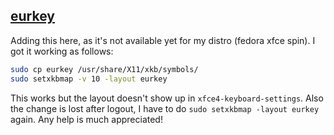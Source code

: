 ## [eurkey](https://eurkey.steffen.bruentjen.eu/)

Adding this here, as it's not available yet for my distro (fedora xfce spin). I got it working as follows:

````sh
sudo cp eurkey /usr/share/X11/xkb/symbols/
sudo setxkbmap -v 10 -layout eurkey
````

This works but the layout doesn't show up in `xfce4-keyboard-settings`.
Also the change is lost after logout, I have to do `sudo setxkbmap -layout eurkey` again. Any help is much appreciated!
